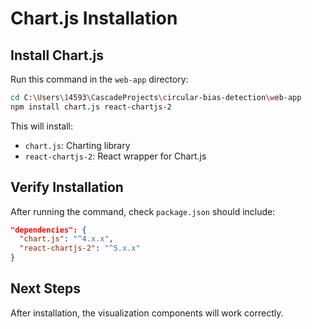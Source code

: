 # Chart.js Installation

## Install Chart.js

Run this command in the `web-app` directory:

```bash
cd C:\Users\14593\CascadeProjects\circular-bias-detection\web-app
npm install chart.js react-chartjs-2
```

This will install:
- `chart.js`: Charting library
- `react-chartjs-2`: React wrapper for Chart.js

## Verify Installation

After running the command, check `package.json` should include:
```json
"dependencies": {
  "chart.js": "^4.x.x",
  "react-chartjs-2": "^5.x.x"
}
```

## Next Steps

After installation, the visualization components will work correctly.
